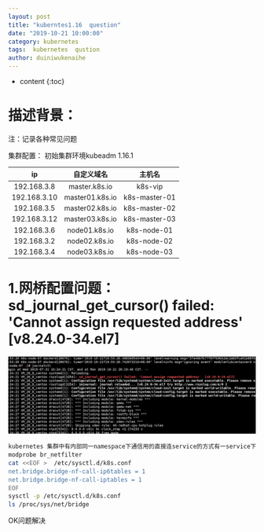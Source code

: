 ```yaml
---
layout: post
title: "kuberntes1.16  question"
date: "2019-10-21 10:00:00"
category: kubernetes
tags:  kubernetes  qustion
author: duiniwukenaihe
---
```

* content
{:toc}

 

# 描述背景：
注：记录各种常见问题

集群配置：
初始集群环境kubeadm 1.16.1

|  ip           | 自定义域名         |    主机名 |
|  :----:       |     :----:        |   :----:  |
|192.168.3.8      |  master.k8s.io    |  k8s-vip  |
|192.168.3.10    |  master01.k8s.io  |  k8s-master-01|
|192.168.3.5   |  master02.k8s.io  |  k8s-master-02| 
|192.168.3.12   |  master03.k8s.io  |  k8s-master-03|
|192.168.3.6    |  node01.k8s.io    |  k8s-node-01|
|192.168.3.2    |  node02.k8s.io    |  k8s-node-02|
|192.168.3.4    |  node03.k8s.io    |  k8s-node-03|

# 1.网桥配置问题：sd_journal_get_cursor() failed: 'Cannot assign requested address'  [v8.24.0-34.el7]
![bridge.png](/assets/images/qustion/bridge.png)
  ```bash
kubernetes 集群中有内部同一namespace下通信用的直接连service的方式有一service下pod访问另外一service无法访问。但是访问其他同一命名空间下都是没有问题的，kubectl get pod -o wide  看到此pod位于node-07.node-07节点执行journalctl  看日志中有sd_journal_get_cursor() failed: 'Cannot assign requested address'  [v8.24.0-34.el7]，百度了下https://blog.csdn.net/wkb342814892/article/details/79543984应该是没有开启网桥转发：
modprobe br_netfilter
cat <<EOF >  /etc/sysctl.d/k8s.conf
net.bridge.bridge-nf-call-ip6tables = 1
net.bridge.bridge-nf-call-iptables = 1
EOF
sysctl -p /etc/sysctl.d/k8s.conf
ls /proc/sys/net/bridge
```
OK问题解决